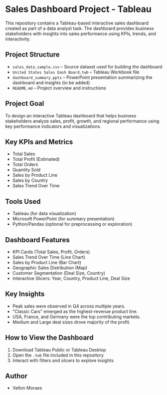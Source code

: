 
# Sales Dashboard Project - Tableau

This repository contains a Tableau-based interactive sales dashboard created as part of a data analyst task. The dashboard provides business stakeholders with insights into sales performance using KPIs, trends, and interactivity.

## Project Structure

- `sales_data_sample.csv` – Source dataset used for building the dashboard
- `United States Sales Dash Board.twb` – Tableau Workbook file
- `dashboard_summary.pptx` – PowerPoint presentation summarizing the dashboard and insights (to be added)
- `README.md` – Project overview and instructions

## Project Goal

To design an interactive Tableau dashboard that helps business stakeholders analyze sales, profit, growth, and regional performance using key performance indicators and visualizations.

## Key KPIs and Metrics

- Total Sales
- Total Profit (Estimated)
- Total Orders
- Quantity Sold
- Sales by Product Line
- Sales by Country
- Sales Trend Over Time

## Tools Used

- Tableau (for data visualization)
- Microsoft PowerPoint (for summary presentation)
- Python/Pandas (optional for preprocessing or exploration)

## Dashboard Features

- KPI Cards (Total Sales, Profit, Orders)
- Sales Trend Over Time (Line Chart)
- Sales by Product Line (Bar Chart)
- Geographic Sales Distribution (Map)
- Customer Segmentation (Deal Size, Country)
- Interactive Slicers: Year, Country, Product Line, Deal Size

## Key Insights

- Peak sales were observed in Q4 across multiple years.
- "Classic Cars" emerged as the highest-revenue product line.
- USA, France, and Germany were the top contributing markets.
- Medium and Large deal sizes drove majority of the profit.

## How to View the Dashboard

1. Download Tableau Public or Tableau Desktop
2. Open the `.twb` file included in this repository
3. Interact with filters and slicers to explore insights

## Author

- Vellon Moraes
